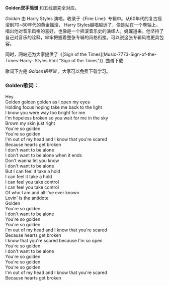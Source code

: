 

**Golden双手简谱** 和五线谱完全对应。

_Golden_ 由 Harry Styles 演唱，收录于《Fine Line》专辑中。从60年代的复古摇滚到70~80年代的黄金摇滚， Harry
Styles越唱越远了，像是站在一个卷轴上，唱出他对音乐风格的喜好，也像是一个摇滚音乐史的演绎人，娓娓道来。他坚持了自己对音乐的诠释，牢牢把握着整张专辑的风格衔接。可以说这张专辑风格更具包容。

同时，网站还为大家提供了《[Sign of the Times](Music-7773-Sign-of-the-Times-Harry-
Styles.html "Sign of the Times")》曲谱下载

歌词下方是 _Golden钢琴谱_ ，大家可以免费下载学习。

### Golden歌词：

Hey  
Golden golden golden as I open my eyes  
Holding focus hoping take me back to the light  
I know you were way too bright for me  
I'm hopeless broken so you wait for me in the sky  
Brown my skin just right  
You're so golden  
You're so golden  
I'm out of my head and I know that you're scared  
Because hearts get broken  
I don't want to be alone  
I don't want to be alone when it ends  
Don't wanna let you know  
I don't want to be alone  
But I can feel it take a hold  
I can feel it take a hold  
I can feel you take control  
I can feel you take control  
Of who I am and all I've ever known  
Lovin' is the antidote  
Golden  
You're so golden  
I don't want to be alone  
You're so golden  
You're so golden  
I'm out of my head and I know that you're scared  
Because hearts get broken  
I know that you're scared because I'm so open  
You're so golden  
I don't want to be alone  
You're so golden  
You're so golden  
You're so golden  
I'm out of my head and I know that you're scared  
Because hearts get broken

